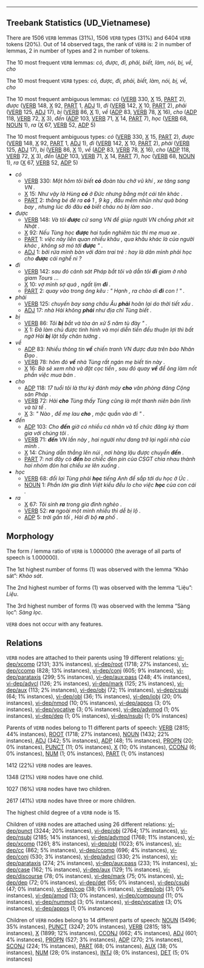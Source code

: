

--------------------------------------------------------------------------------

## Treebank Statistics (UD_Vietnamese)

There are 1506 `VERB` lemmas (31%), 1506 `VERB` types (31%) and 6404 `VERB` tokens (20%).
Out of 14 observed tags, the rank of `VERB` is: 2 in number of lemmas, 2 in number of types and 2 in number of tokens.

The 10 most frequent `VERB` lemmas: <em>có, được, đi, phải, biết, làm, nói, bị, về, cho</em>

The 10 most frequent `VERB` types:  <em>có, được, đi, phải, biết, làm, nói, bị, về, cho</em>

The 10 most frequent ambiguous lemmas: <em>có</em> ([VERB]() 330, [X]() 15, [PART]() 2), <em>được</em> ([VERB]() 148, [X]() 92, [PART]() 1, [ADJ]() 1), <em>đi</em> ([VERB]() 142, [X]() 10, [PART]() 2), <em>phải</em> ([VERB]() 125, [ADJ]() 17), <em>bị</em> ([VERB]() 86, [X]() 1), <em>về</em> ([ADP]() 83, [VERB]() 78, [X]() 16), <em>cho</em> ([ADP]() 118, [VERB]() 72, [X]() 3), <em>đến</em> ([ADP]() 103, [VERB]() 71, [X]() 14, [PART]() 7), <em>học</em> ([VERB]() 68, [NOUN]() 1), <em>ra</em> ([X]() 67, [VERB]() 52, [ADP]() 5)

The 10 most frequent ambiguous types:  <em>có</em> ([VERB]() 330, [X]() 15, [PART]() 2), <em>được</em> ([VERB]() 148, [X]() 92, [PART]() 1, [ADJ]() 1), <em>đi</em> ([VERB]() 142, [X]() 10, [PART]() 2), <em>phải</em> ([VERB]() 125, [ADJ]() 17), <em>bị</em> ([VERB]() 86, [X]() 1), <em>về</em> ([ADP]() 83, [VERB]() 78, [X]() 16), <em>cho</em> ([ADP]() 118, [VERB]() 72, [X]() 3), <em>đến</em> ([ADP]() 103, [VERB]() 71, [X]() 14, [PART]() 7), <em>học</em> ([VERB]() 68, [NOUN]() 1), <em>ra</em> ([X]() 67, [VERB]() 52, [ADP]() 5)


* <em>có</em>
  * [VERB]() 330: <em>Một hôm tôi biết <b>có</b> đoàn tàu chở vũ khí , xe tăng sang VN .</em>
  * [X]() 15: <em>Như vậy là Hùng <b>có</b> ở Đức nhưng bằng một cái tên khác .</em>
  * [PART]() 2: <em>thằng bé đẻ ra <b>có</b> 1 , 9 kg , đầu mềm nhũn như quả bóng bay , nhưng lúc đó đâu <b>có</b> biết cháu nó bị làm sao .</em>
* <em>được</em>
  * [VERB]() 148: <em>Và tôi <b>được</b> cử sang VN để giúp người VN chống phát xít Nhật .</em>
  * [X]() 92: <em>Nếu Tùng học <b>được</b> hai tuần nghiêm túc thì mẹ mua xe .</em>
  * [PART]() 1: <em>việc này liên quan nhiều khâu , qua khâu khác là của người khác , không sờ mó tới <b>được</b> " .</em>
  * [ADJ]() 1: <em>bởi rứa mình bàn với đám trai trẻ : hay là dân mình phải học cho <b>được</b> cái nghề ni ?</em>
* <em>đi</em>
  * [VERB]() 142: <em>sau đó cảnh sát Pháp bắt tôi và dẫn tôi <b>đi</b> giam ở nhà giam Tours ...</em>
  * [X]() 10: <em>vợ mình sợ quá , ngất lịm <b>đi</b> .</em>
  * [PART]() 2: <em>quay vào trong ông kêu : " Hạnh , ra chào dì <b>đi</b> con ! " .</em>
* <em>phải</em>
  * [VERB]() 125: <em>chuyến bay sang châu Âu <b>phải</b> hoãn lại do thời tiết xấu .</em>
  * [ADJ]() 17: <em>nhà Hải không <b>phải</b> như địa chỉ Tùng biết .</em>
* <em>bị</em>
  * [VERB]() 86: <em>Tôi <b>bị</b> bắt và tòa án xử 5 năm tù đày " .</em>
  * [X]() 1: <em>Đã làm chủ được tình hình và mọi diễn tiến đều thuận lợi thì bất ngờ Hải <b>bị</b> lật tẩy chân tướng .</em>
* <em>về</em>
  * [ADP]() 83: <em>Nhiều thông tin <b>về</b> chiến tranh VN được đưa trên báo Nhân Đạo .</em>
  * [VERB]() 78: <em>hôm đó <b>về</b> nhà Tùng rất ngán mẹ biết tin này .</em>
  * [X]() 16: <em>Bà sẽ xem nhà và đặt cọc tiền , sau đó quay <b>về</b> để ông làm nốt phần việc mua bán .</em>
* <em>cho</em>
  * [ADP]() 118: <em>17 tuổi tôi là thư ký đánh máy <b>cho</b> văn phòng đảng Cộng sản Pháp .</em>
  * [VERB]() 72: <em>Hải <b>cho</b> Tùng thấy Tùng cũng là một thanh niên bản lĩnh và tử tế .</em>
  * [X]() 3: <em>" Nào , để mẹ lau <b>cho</b> , mặc quần vào đi " .</em>
* <em>đến</em>
  * [ADP]() 103: <em>Cho <b>đến</b> giờ có nhiều cá nhân và tổ chức đăng ký tham gia với chúng tôi .</em>
  * [VERB]() 71: <em><b>đến</b> VN lần này , hai người như đang trở lại ngôi nhà của mình .</em>
  * [X]() 14: <em>Chúng dẫn thẳng lên núi , nơi hàng lậu được chuyển <b>đến</b> .</em>
  * [PART]() 7: <em>nơi đây có <b>đến</b> ba chiếc đèn pin của CSGT chia nhau thành hai nhóm đón hai chiều xe lên xuống .</em>
* <em>học</em>
  * [VERB]() 68: <em>đổi lại Tùng phải <b>học</b> tiếng Anh để sắp tới du học ở Úc .</em>
  * [NOUN]() 1: <em>Phần lớn gia đình Việt kiều đều lo cho việc <b>học</b> của con cái .</em>
* <em>ra</em>
  * [X]() 67: <em>Tôi sinh <b>ra</b> trong gia đình nghèo .</em>
  * [VERB]() 52: <em><b>ra</b> ngoài một mình nhiều thì dễ bị lộ .</em>
  * [ADP]() 5: <em>trời gần tối , Hải đi bộ <b>ra</b> phố .</em>

## Morphology

The form / lemma ratio of `VERB` is 1.000000 (the average of all parts of speech is 1.000000).

The 1st highest number of forms (1) was observed with the lemma “Khảo sát”: <em>Khảo sát</em>.

The 2nd highest number of forms (1) was observed with the lemma “Liệu”: <em>Liệu</em>.

The 3rd highest number of forms (1) was observed with the lemma “Sàng lọc”: <em>Sàng lọc</em>.

`VERB` does not occur with any features.


## Relations

`VERB` nodes are attached to their parents using 19 different relations: [vi-dep/xcomp]() (2131; 33% instances), [vi-dep/root]() (1718; 27% instances), [vi-dep/ccomp]() (828; 13% instances), [vi-dep/conj]() (605; 9% instances), [vi-dep/parataxis]() (299; 5% instances), [vi-dep/aux:pass]() (248; 4% instances), [vi-dep/advcl]() (126; 2% instances), [vi-dep/mark]() (125; 2% instances), [vi-dep/aux]() (113; 2% instances), [vi-dep/obj]() (72; 1% instances), [vi-dep/csubj]() (64; 1% instances), [vi-dep/obl]() (36; 1% instances), [vi-dep/iobj]() (20; 0% instances), [vi-dep/nmod]() (10; 0% instances), [vi-dep/appos]() (3; 0% instances), [vi-dep/vocative]() (3; 0% instances), [vi-dep/advmod]() (1; 0% instances), [vi-dep/dep]() (1; 0% instances), [vi-dep/nsubj]() (1; 0% instances)

Parents of `VERB` nodes belong to 11 different parts of speech: [VERB]() (2815; 44% instances), [ROOT]() (1718; 27% instances), [NOUN]() (1432; 22% instances), [ADJ]() (342; 5% instances), [ADP]() (48; 1% instances), [PROPN]() (20; 0% instances), [PUNCT]() (11; 0% instances), [X]() (10; 0% instances), [CCONJ]() (6; 0% instances), [NUM]() (1; 0% instances), [PART]() (1; 0% instances)

1412 (22%) `VERB` nodes are leaves.

1348 (21%) `VERB` nodes have one child.

1027 (16%) `VERB` nodes have two children.

2617 (41%) `VERB` nodes have three or more children.

The highest child degree of a `VERB` node is 15.

Children of `VERB` nodes are attached using 26 different relations: [vi-dep/punct]() (3244; 20% instances), [vi-dep/obj]() (2764; 17% instances), [vi-dep/nsubj]() (2185; 14% instances), [vi-dep/advmod]() (1768; 11% instances), [vi-dep/xcomp]() (1261; 8% instances), [vi-dep/obl]() (1023; 6% instances), [vi-dep/cc]() (862; 5% instances), [vi-dep/ccomp]() (696; 4% instances), [vi-dep/conj]() (530; 3% instances), [vi-dep/advcl]() (330; 2% instances), [vi-dep/parataxis]() (274; 2% instances), [vi-dep/aux:pass]() (233; 1% instances), [vi-dep/case]() (162; 1% instances), [vi-dep/aux]() (129; 1% instances), [vi-dep/discourse]() (78; 0% instances), [vi-dep/mark]() (75; 0% instances), [vi-dep/dep]() (72; 0% instances), [vi-dep/det]() (55; 0% instances), [vi-dep/csubj]() (47; 0% instances), [vi-dep/cop]() (38; 0% instances), [vi-dep/iobj]() (31; 0% instances), [vi-dep/amod]() (13; 0% instances), [vi-dep/compound]() (11; 0% instances), [vi-dep/nummod]() (3; 0% instances), [vi-dep/vocative]() (3; 0% instances), [vi-dep/appos]() (1; 0% instances)

Children of `VERB` nodes belong to 14 different parts of speech: [NOUN]() (5496; 35% instances), [PUNCT]() (3247; 20% instances), [VERB]() (2815; 18% instances), [X]() (1899; 12% instances), [CCONJ]() (662; 4% instances), [ADJ]() (601; 4% instances), [PROPN]() (527; 3% instances), [ADP]() (270; 2% instances), [SCONJ]() (224; 1% instances), [PART]() (68; 0% instances), [AUX]() (38; 0% instances), [NUM]() (28; 0% instances), [INTJ]() (8; 0% instances), [DET]() (5; 0% instances)


